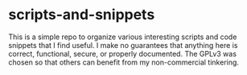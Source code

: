 # scripts-and-snippets

This is a simple repo to organize various interesting scripts and code snippets that I find useful. I make no guarantees that anything here is correct, functional, secure, or properly documented. The GPLv3 was chosen so that others can benefit from my non-commercial tinkering.
